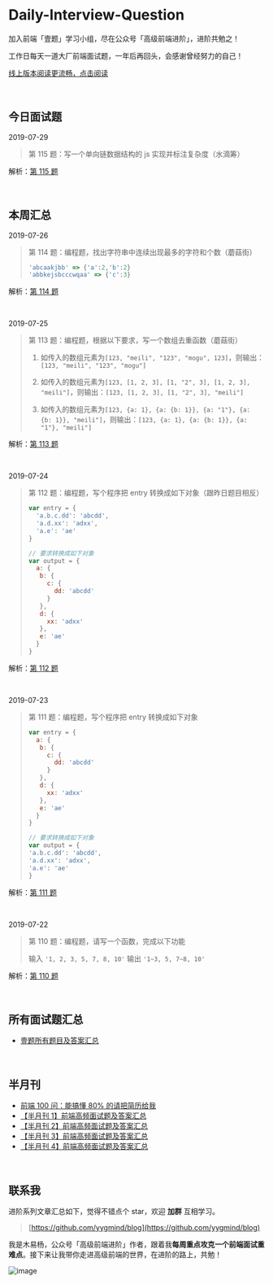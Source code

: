 # Daily-Interview-Question

加入前端「壹题」学习小组，尽在公众号「高级前端进阶」，进阶共勉之！

工作日每天一道大厂前端面试题，一年后再回头，会感谢曾经努力的自己！

[线上版本阅读更流畅，点击阅读](https://muyiy.vip/question/)

<br/>




## 今日面试题
2019-07-29

> 第 115 题：写一个单向链数据结构的 js 实现并标注复杂度（水滴筹）
>



解析：[第 115 题](https://github.com/Advanced-Frontend/Daily-Interview-Question/issues/226)

<br/>




## 本周汇总
2019-07-26

> 第 114 题：编程题，找出字符串中连续出现最多的字符和个数（蘑菇街）
>
> ```js
> 'abcaakjbb' => {'a':2,'b':2}
> 'abbkejsbcccwqaa' => {'c':3}
> ```



解析：[第 114 题](https://github.com/Advanced-Frontend/Daily-Interview-Question/issues/220)

<br/>



2019-07-25

> 第 113 题：编程题，根据以下要求，写一个数组去重函数（蘑菇街）
>
> 1. 如传入的数组元素为`[123, "meili", "123", "mogu", 123]`，则输出：`[123, "meili", "123", "mogu"]`
>
> 2. 如传入的数组元素为`[123, [1, 2, 3], [1, "2", 3], [1, 2, 3], "meili"]`，则输出：`[123, [1, 2, 3], [1, "2", 3], "meili"]`
>
> 3. 如传入的数组元素为`[123, {a: 1}, {a: {b: 1}}, {a: "1"}, {a: {b: 1}}, "meili"]`，则输出：`[123, {a: 1}, {a: {b: 1}}, {a: "1"}, "meili"]`



解析：[第 113 题](https://github.com/Advanced-Frontend/Daily-Interview-Question/issues/215)

<br/>



2019-07-24

> 第 112 题：编程题，写个程序把 entry 转换成如下对象（跟昨日题目相反）
>
> ```js
> var entry = {
>   'a.b.c.dd': 'abcdd',
>   'a.d.xx': 'adxx',
>   'a.e': 'ae'
> }
> 
> // 要求转换成如下对象
> var output = {
>   a: {
>    b: {
>      c: {
>        dd: 'abcdd'
>      }
>    },
>    d: {
>      xx: 'adxx'
>    },
>    e: 'ae'
>   }
> }
> ```



解析：[第 112 题](https://github.com/Advanced-Frontend/Daily-Interview-Question/issues/212)

<br/>



2019-07-23

> 第 111 题：编程题，写个程序把 entry 转换成如下对象
>
> ```js
> var entry = {
>   a: {
>    b: {
>      c: {
>        dd: 'abcdd'
>      }
>    },
>    d: {
>      xx: 'adxx'
>    },
>    e: 'ae'
>   }
> }
> 
> // 要求转换成如下对象
> var output = {
> 'a.b.c.dd': 'abcdd',
> 'a.d.xx': 'adxx',
> 'a.e': 'ae'
> }
> ```



解析：[第 111 题](https://github.com/Advanced-Frontend/Daily-Interview-Question/issues/206)

<br/>



2019-07-22

> 第 110 题：编程题，请写一个函数，完成以下功能
>
> 输入
> ``'1, 2, 3, 5, 7, 8, 10'``
> 输出
> ``'1~3, 5, 7~8, 10'``



解析：[第 110 题](https://github.com/Advanced-Frontend/Daily-Interview-Question/issues/201)

<br/>



## 所有面试题汇总

-   [壹题所有题目及答案汇总](https://github.com/Advanced-Frontend/Daily-Interview-Question/blob/master/datum/summary.md)

<br/>



## 半月刊

- [前端 100 问：能搞懂 80% 的请把简历给我](https://github.com/yygmind/blog/issues/43)
- [【半月刊 1】前端高频面试题及答案汇总](https://juejin.im/post/5c6977e46fb9a049fd1063dc)
- [【半月刊 2】前端高频面试题及答案汇总](https://juejin.im/post/5c7bd72ef265da2de80f7f17)
- [【半月刊 3】前端高频面试题及答案汇总](https://juejin.im/post/5c9ac3f66fb9a070e056718f)
- [【半月刊 4】前端高频面试题及答案汇总](https://juejin.im/post/5cb3376bf265da039c0543da)

<br/>



## 联系我

进阶系列文章汇总如下，觉得不错点个 star，欢迎 **加群** 互相学习。

> [https://github.com/yygmind/blog](https://github.com/yygmind/blog)

我是木易杨，公众号「高级前端进阶」作者，跟着我**每周重点攻克一个前端面试重难点**。接下来让我带你走进高级前端的世界，在进阶的路上，共勉！

![image](https://github.com/yygmind/blog/raw/master/images/weixin_re.png)
